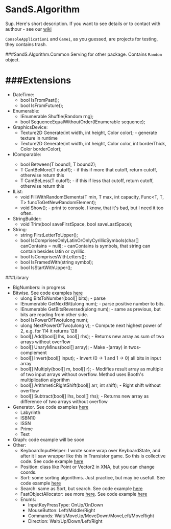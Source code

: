# SandS.Algorithm

Sup. Here's short description. If you want to see details or to contact with authour - see our <a href="https://github.com/snowinmars/SandS.Algorithm/wiki">wiki</a>

``ConsoleApplication1`` and ``Game1``, as you guessed, are projects for testing, they contains trash.

###SandS.Algorithm.Common
Serving for other package. Contains ``Random`` object.

###Extensions
==
- DateTime:
  - bool IsFromPast();
  - bool IsFromFuture();
- Enumerable:
  - IEnumerable<T> Shuffle<T>(Random rng);
  - bool SequenceEqualWithoutOrder<T>(IEnumerable<T> sequence);
- GraphicsDevice:
  - Texture2D Generate(int width, int height, Color color); - generate texture in runtime
  - Texture2D Generate(int width, int height, Color color, int borderThick, Color borderColor);
- IComparable<T>:
  - bool Between<T>(T bound1, T bound2);
  - T CantBeMore<T>(T cutoff); - if this if more that cutoff, return cutoff, otherwise return this
  - T CantBeLess<T>(T cutoff); - if this if less that cutoff, return cutoff, otherwise return this
- IList:
  - void FillWithRandomElements<T>(T min, T max, int capacity, Func<T, T, T> funcToGetNewRandomElement);
  - void Show<T>(); - print to console. I know, that it's bad, but I need it too often.
- StringBuilder:
  - void Trim(bool saveFirstSpace, bool saveLastSpace);
- String:
  - string FirstLetterToUpper();
  - bool IsComprisesOnlyLatinOrOnlyCyrillicSymbols(char[] canContains = null); - canContains is symbols, that string can contain besides latin or cyrillic.
  - bool IsComprisesWithLetters();
  - bool IsFramedWith(string symbol);
  - bool IsStartWithUpper();

###Library

- BigNumbers: in progress
- Bitwise. See code examples <a href="https://github.com/snowinmars/SandS.Algorithm/wiki/Bitwise">here</a>
  - ulong BitsToNumber(bool[] bits); - parse
  - IEnumerable<bool> GetNextBit(ulong num); - parse positive number to bits.
  - IEnumerable<bool> GetBitsReversed(ulong num); - same as previous, but bits are reading from other side.
  - bool IsPowerOfTwo(ulong num);
  - ulong NextPowerOfTwo(ulong v); - Compute next highest power of 2, e.g. for 114 it returns 128
  - bool[] Add(bool[] lhs, bool[] rhs); - Returns new array as sum of two arrays without overflow
  - bool[] UnaryMinus(bool[] array); - Make  -(array) in twos-complement
  - bool[] Invert(bool[] input); - Invert (0  -> 1 and 1  -> 0) all bits in input array
  - bool[] Multiply(bool[] m, bool[] r); - Modifies result array as multiple of two input arrays without overflow. Method uses Booth's multiplication algorithm
  - bool[] ArithmeticRightShift(bool[] arr, int shift); - Right shift without overflow
  - bool[] Subtract(bool[] lhs, bool[] rhs); - Returns new array as difference of two arrays without overflow
- Generator. See code examples <a href="https://github.com/snowinmars/SandS.Algorithm/wiki/Generator">here</a>
  - Labyrinth
  - ISBN10
  - ISSN
  - Prime
  - Text
- Graph: code example will be soon
- Other:
  - KeyboardInputHelper: I wrote some wrap over KeyboardState, and after it I saw wrapper like this in Transistor game. So this is collective code. See code example <a href="https://github.com/snowinmars/SandS.Algorithm/wiki/KeyboardInputHelper">here</a>
  - Position: class like Point or Vector2 in XNA, but you can change coords.
  - Sort: some sorting algorithms. Just practice, but may be usefull. See code example <a href="https://github.com/snowinmars/SandS.Algorithm/wiki/SortingAlgorithm">here</a>
  - Search: same as Sort, but search. See code example <a href="https://github.com/snowinmars/SandS.Algorithm/wiki/SearchingAlgorithm">here</a>
  - FastObjectAllocator: see more <a href="youtube.com/watch?v=BNVP9FJXY6A">here</a>. See code example <a href="https://github.com/snowinmars/SandS.Algorithm/wiki/FastObjectAllocator">here</a>
  - Enums:
    - InputKeyPressType: OnUp/OnDown
    - MouseButton: Left/Middle/Right
    - Commands: Wait/MoveUp/MoveDown/MoveLeft/MoveRight
    - Direction: Wait/Up/Down/Left/Right
  
